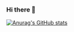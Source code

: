 ### Hi there 👋
[![Anurag's GitHub stats](https://github-readme-stats.vercel.app/api?username=dariakhaetskaya&show_icons=true&theme=radical)](https://github.com/anuraghazra/github-readme-stats)


<!--
**dariakhaetskaya/dariakhaetskaya** is a ✨ _special_ ✨ repository because its `README.md` (this file) appears on your GitHub profile.

Here are some ideas to get you started:

- 🔭 I’m currently working on ...
- 🌱 I’m currently learning ...
- 👯 I’m looking to collaborate on ...
- 🤔 I’m looking for help with ...
- 💬 Ask me about ...
- 📫 How to reach me: ...
- 😄 Pronouns: ...
- ⚡ Fun fact: ...
-->
